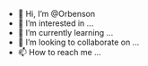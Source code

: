 - 👋 Hi, I’m @Orbenson
- 👀 I’m interested in ...
- 🌱 I’m currently learning ...
- 💞️ I’m looking to collaborate on ...
- 📫 How to reach me ...

<!---
Orbenson/Orbenson is a ✨ special ✨ repository because its `README.md` (this file) appears on your GitHub profile.
You can click the Preview link to take a look at your changes.
--->
